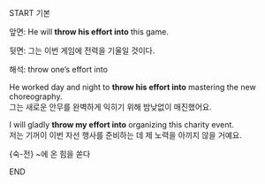 START
기본

앞면:
He will **throw his effort into** this game. 

뒷면:
그는 이번 게임에 전력을 기울일 것이다.

해석:
throw one’s effort into

He worked day and night to **throw his effort into** mastering the new choreography.  
그는 새로운 안무를 완벽하게 익히기 위해 밤낮없이 매진했어요.

I will gladly **throw my effort into** organizing this charity event.  
저는 기꺼이 이번 자선 행사를 준비하는 데 제 노력을 아끼지 않을 거예요.

{숙-전} ~에 온 힘을 쏟다
<!--ID: 1743590951009-->
END